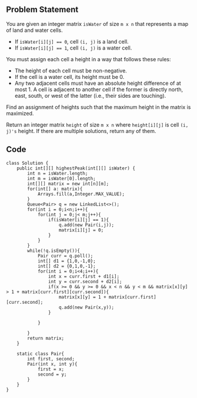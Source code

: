 ## Problem Statement

You are given an integer matrix `isWater` of size `m x n` that represents a map of land and water cells.

- If `isWater[i][j] == 0`, cell `(i, j)` is a land cell.
- If `isWater[i][j] == 1`, cell `(i, j)` is a water cell.

You must assign each cell a height in a way that follows these rules:

- The height of each cell must be non-negative.
- If the cell is a water cell, its height must be 0.
- Any two adjacent cells must have an absolute height difference of at most 1. A cell is adjacent to another cell if the former is directly north, east, south, or west of the latter (i.e., their sides are touching).

Find an assignment of heights such that the maximum height in the matrix is maximized.

Return an integer matrix `height` of size `m x n` where `height[i][j]` is cell `(i, j)'s` height. If there are multiple solutions, return any of them.



## Code
```
class Solution {
    public int[][] highestPeak(int[][] isWater) {
        int n = isWater.length;
        int m = isWater[0].length;
        int[][] matrix = new int[n][m];
        for(int[] a: matrix){
            Arrays.fill(a,Integer.MAX_VALUE);
        }
        Queue<Pair> q = new LinkedList<>();
        for(int i = 0;i<n;i++){
            for(int j = 0;j< m;j++){
                if(isWater[i][j] == 1){
                    q.add(new Pair(i,j));
                    matrix[i][j] = 0;
                }
            }
        }
        while(!q.isEmpty()){
            Pair curr = q.poll();
            int[] d1 = {1,0,-1,0};
            int[] d2 = {0,1,0,-1};
            for(int i = 0;i<4;i++){
                int x = curr.first + d1[i];
                int y = curr.second + d2[i];
                if(x >= 0 && y >= 0 && x < n && y < m && matrix[x][y] > 1 + matrix[curr.first][curr.second]){
                    matrix[x][y] = 1 + matrix[curr.first][curr.second];
                    q.add(new Pair(x,y));
                }

            }
            
        }
        return matrix;
    }

    static class Pair{
        int first, second;
        Pair(int x, int y){
            first = x;
            second = y;
        }
    }
}
```